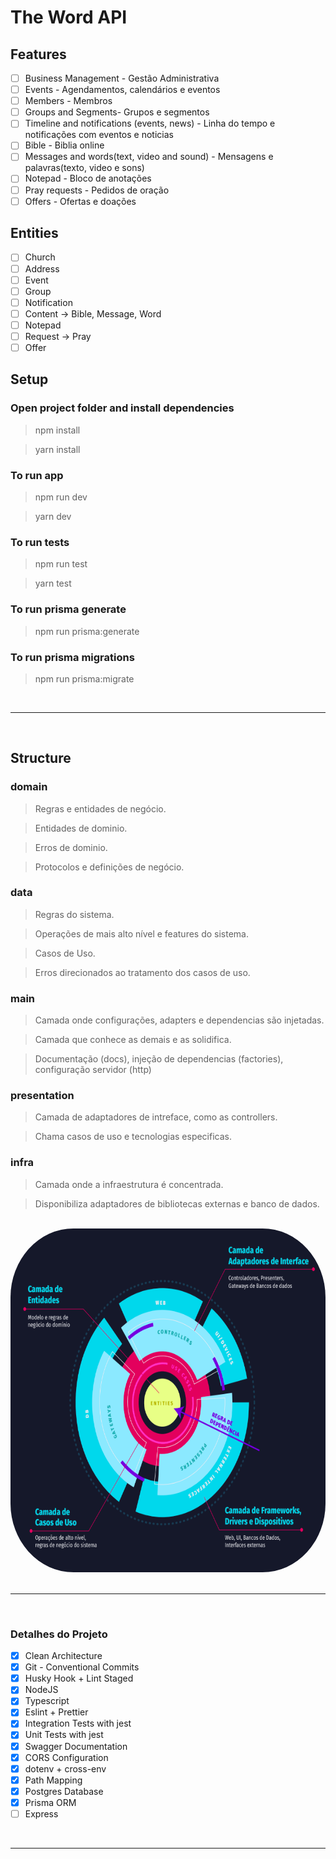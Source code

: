 # The Word API

## Features

-   [ ] Business Management - Gestão Administrativa
-   [ ] Events - Agendamentos, calendários e eventos
-   [ ] Members - Membros
-   [ ] Groups and Segments- Grupos e segmentos
-   [ ] Timeline and notifications (events, news) - Linha do tempo e notificações com eventos e noticias
-   [ ] Bible - Biblia online
-   [ ] Messages and words(text, video and sound) - Mensagens e palavras(texto, video e sons)
-   [ ] Notepad - Bloco de anotações
-   [ ] Pray requests - Pedidos de oração
-   [ ] Offers - Ofertas e doações

## Entities

-   [ ] Church
-   [ ] Address
-   [ ] Event
-   [ ] Group
-   [ ] Notification
-   [ ] Content -> Bible, Message, Word
-   [ ] Notepad
-   [ ] Request -> Pray
-   [ ] Offer

## Setup

### Open project folder and install dependencies

> npm install

> yarn install

### To run app

> npm run dev

> yarn dev

### To run tests

> npm run test

> yarn test

### To run prisma generate

> npm run prisma:generate

### To run prisma migrations

> npm run prisma:migrate

<br>
<hr>
<br>

## Structure

### domain

> Regras e entidades de negócio.

> Entidades de dominio.

> Erros de dominio.

> Protocolos e definições de negócio.

### data

> Regras do sistema.

> Operações de mais alto nível e features do sistema.

> Casos de Uso.

> Erros direcionados ao tratamento dos casos de uso.

### main

> Camada onde configurações, adapters e dependencias são injetadas.

> Camada que conhece as demais e as solidifica.

> Documentação (docs), injeção de dependencias (factories), configuração servidor (http)

### presentation

> Camada de adaptadores de intreface, como as controllers.

> Chama casos de uso e tecnologias especificas.

### infra

> Camada onde a infraestrutura é concentrada.

> Disponibiliza adaptadores de bibliotecas externas e banco de dados.

<br>
<div  align="center" >
<img src="./assets/clean.png " alt="clean architecture layers - folder by Otávio Lemos" style="height: 550px; width:650px;border-radius:20%;"/>
</div>

<br>
<hr>
<br>

### Detalhes do Projeto

-   [x] Clean Architecture
-   [x] Git - Conventional Commits
-   [x] Husky Hook + Lint Staged
-   [x] NodeJS
-   [x] Typescript
-   [x] Eslint + Prettier
-   [x] Integration Tests with jest
-   [x] Unit Tests with jest
-   [x] Swagger Documentation
-   [x] CORS Configuration
-   [x] dotenv + cross-env
-   [x] Path Mapping
-   [x] Postgres Database
-   [x] Prisma ORM
-   [ ] Express

<br>
<hr>
<br>
